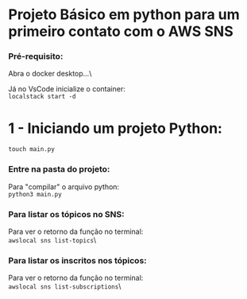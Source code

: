 # Projeto Básico em python para um primeiro contato com o AWS SNS

### Pré-requisito:

Abra o docker desktop...\

Já no VsCode inicialize o container:\
`localstack start -d`

# 1 - Iniciando um projeto Python:

`touch main.py`

### Entre na pasta do projeto:

Para "compilar" o arquivo python:\
`python3 main.py`

### Para listar os tópicos no SNS:
Para ver o retorno da função no terminal:\
`awslocal sns list-topics`\

### Para listar os inscritos nos tópicos:
Para ver o retorno da função no terminal:\
`awslocal sns list-subscriptions`\

